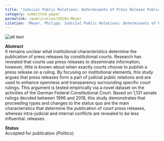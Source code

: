 ```yaml
---
title: "Judicial Public Relations: Determinants of Press Release Publication by Constitutional Courts"
category: submitted paper
permalink: /publication/2019a-Meyer
citation: 'Meyer, Philipp. Judicial Public Relations: Determinants of Press Release Publication by Constitutional Courts. Working Paper.'
---
```



![alt text](https://phimeyer.github.io/images/03_1_Logit_Model.jpg "Logistic regression with year fixed effects")


<p><b>Abstract</b><br>
It remains unclear what institutional characteristics determine the publication of press releases by constitutional courts. Research has revealed that courts use press releases to disseminate information; however, little is known about when exactly courts choose to publish a press release on a ruling. By focusing on institutional elements, this study argues that press releases form a part of judicial public relations and are used to enhance openness and transparency surrounding specific court rulings. This argument is tested empirically via a novel dataset on the activities of the German Federal Constitutional Court. Based on 1,131 senate rulings decided between 1996 and 2018, this study demonstrates that proceeding types and changes to the status quo are the main characteristics that determine the publication of court press releases, whereas intra-judicial and internal conflicts are revealed to be less influential.
releases.</p>

<p><b>Status</b><br>
  Accepted for publication (<i>Politics</i>).</p>
